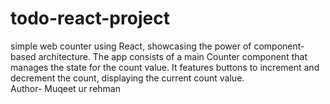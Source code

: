 # todo-react-project
simple web counter using React, showcasing the power of component-based architecture. The app consists of a main Counter component that manages the state for the count value. It features buttons to increment and decrement the count, displaying the current count value.
<br>
Author- Muqeet ur rehman
